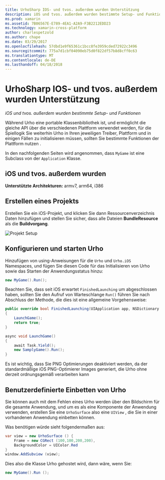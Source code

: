 ```yaml
---
title: UrhoSharp IOS- und tvos. außerdem wurden Unterstützung
description: iOS und tvos. außerdem wurden bestimmte Setup- und Funktionen für UrhoSharp.
ms.prod: xamarin
ms.assetid: 7B06567E-E789-4EA1-A2A9-F3B2212EDD23
ms.technology: xamarin-cross-platform
author: charlespetzold
ms.author: chape
ms.date: 03/29/2017
ms.openlocfilehash: 57dbd1e9f65361c1bcc8fe3959cded72922c3496
ms.sourcegitcommit: 775a7d1cbf04090eb75d0f822df57b8d8cff0c63
ms.translationtype: MT
ms.contentlocale: de-DE
ms.lasthandoff: 04/18/2018
---
```

# <a name="urhosharp-ios-and-tvos-support"></a>UrhoSharp IOS- und tvos. außerdem wurden Unterstützung

_iOS und tvos. außerdem wurden bestimmte Setup- und Funktionen_

Während Urho eine portable Klassenbibliothek ist, und ermöglicht die gleiche API über die verschiedenen Plattform verwendet werden, für die Spiellogik Sie weiterhin Urho in Ihren jeweiligen Treiber, Plattform und in einigen Fällen zu initialisieren müssen, sollten Sie bestimmte Funktionen der Plattform nutzen .

In den nachfolgenden Seiten wird angenommen, dass `MyGame` ist eine Subclass von der `Application` Klasse.

## <a name="ios-and-tvos"></a>iOS und tvos. außerdem wurden

**Unterstützte Architekturen:** armv7, arm64, i386

## <a name="creating-a-project"></a>Erstellen eines Projekts

Erstellen Sie ein iOS-Projekt, und klicken Sie dann Ressourcenverzeichnis Daten hinzufügen und stellen Sie sicher, dass alle Dateien **BundleResource** als die **Buildvorgang**.

![Projekt Setup](ios-images/image-4.png "Daten hinzufügen, um das Ressourcenverzeichnis")

## <a name="configuring-and-launching-urho"></a>Konfigurieren und starten Urho

Hinzufügen von using-Anweisungen für die `Urho` und `Urho.iOS` Namespaces, und fügen Sie diesen Code für das Initialisieren von Urho sowie das Starten der Anwendungsstatus hinzu:

```csharp
new MyGame().Run();
```

Beachten Sie, dass seit iOS erwartet `FinishedLaunching` um abgeschlossen haben, sollten Sie den Aufruf von Warteschlange `Run()` führen Sie nach Abschluss der Methode, die dies ist eine allgemeine Vorgehensweise:

```csharp
public override bool FinishedLaunching(UIApplication app, NSDictionary options)
{
    LaunchGame();
    return true;
}

async void LaunchGame()
{
    await Task.Yield();
    new SamplyGame().Run();
}
```

Es ist wichtig, dass Sie PNG Optimierungen deaktiviert werden, da der standardmäßige iOS PNG-Optimierer Images generiert, die Urho ohne derzeit ordnungsgemäß verarbeiten kann

## <a name="custom-embedding-of-urho"></a>Benutzerdefinierte Einbetten von Urho

Sie können auch mit dem Fehlen eines Urho werden über den Bildschirm für die gesamte Anwendung, und um es als eine Komponente der Anwendung verwenden, erstellen Sie eine `UrhoSurface` also eine `UIView` , die Sie in einer vorhandenen Anwendung einbetten können.

Was benötigen würde sieht folgendermaßen aus:

```csharp
var view = new UrhoSurface () {
    Frame = new CGRect (100,100,200,200),
    BackgroundColor = UIColor.Red
}
window.AddSubview (view);
```

Dies also die Klasse Urho gehostet wird, dann wäre, wenn Sie:

```csharp
new MyGame().Run ();
```

